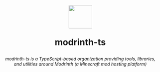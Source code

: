 <h1 align="center">
    <img src="https://github.com/modrinth-ts.png" width="75" height="auto">
    <p>modrinth-ts</p>
</h1>
<p align="center">
    <i>modrinth-ts is a TypeScript-based organization providing tools, libraries, and utilities around Modrinth (a Minecraft mod hosting platform)</i>
</p>